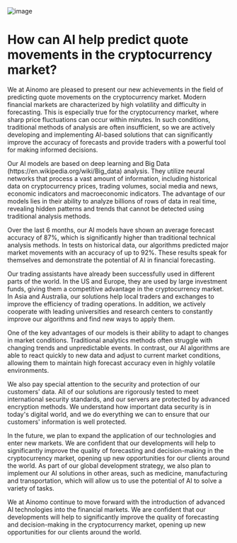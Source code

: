 <img src="" alt="image">
<br>
<h1>How can AI help predict quote movements in the cryptocurrency market?</h1>
<p>We at Ainomo are pleased to present our new achievements in the field of predicting quote movements on the cryptocurrency market. Modern financial markets are characterized by high volatility and difficulty in forecasting. This is especially true for the cryptocurrency market, where sharp price fluctuations can occur within minutes. In such conditions, traditional methods of analysis are often insufficient, so we are actively developing and implementing AI-based solutions that can significantly improve the accuracy of forecasts and provide traders with a powerful tool for making informed decisions.
</p>
<p>Our AI models are based on deep learning and Big Data (https://en.wikipedia.org/wiki/Big_data) analysis. They utilize neural networks that process a vast amount of information, including historical data on cryptocurrency prices, trading volumes, social media and news, economic indicators and macroeconomic indicators. The advantage of our models lies in their ability to analyze billions of rows of data in real time, revealing hidden patterns and trends that cannot be detected using traditional analysis methods.
</p>
<p>Over the last 6 months, our AI models have shown an average forecast accuracy of 87%, which is significantly higher than traditional technical analysis methods. In tests on historical data, our algorithms predicted major market movements with an accuracy of up to 92%. These results speak for themselves and demonstrate the potential of AI in financial forecasting.
</p>
<p>Our trading assistants have already been successfully used in different parts of the world. In the US and Europe, they are used by large investment funds, giving them a competitive advantage in the cryptocurrency market. In Asia and Australia, our solutions help local traders and exchanges to improve the efficiency of trading operations. In addition, we actively cooperate with leading universities and research centers to constantly improve our algorithms and find new ways to apply them.
</p>
<p>One of the key advantages of our models is their ability to adapt to changes in market conditions. Traditional analytics methods often struggle with changing trends and unpredictable events. In contrast, our AI algorithms are able to react quickly to new data and adjust to current market conditions, allowing them to maintain high forecast accuracy even in highly volatile environments.
</p>
<p>We also pay special attention to the security and protection of our customers' data. All of our solutions are rigorously tested to meet international security standards, and our servers are protected by advanced encryption methods. We understand how important data security is in today's digital world, and we do everything we can to ensure that our customers' information is well protected.
</p>
<p>In the future, we plan to expand the application of our technologies and enter new markets. We are confident that our developments will help to significantly improve the quality of forecasting and decision-making in the cryptocurrency market, opening up new opportunities for our clients around the world. As part of our global development strategy, we also plan to implement our AI solutions in other areas, such as medicine, manufacturing and transportation, which will allow us to use the potential of AI to solve a variety of tasks.
</p>
<p>We at Ainomo continue to move forward with the introduction of advanced AI technologies into the financial markets. We are confident that our developments will help to significantly improve the quality of forecasting and decision-making in the cryptocurrency market, opening up new opportunities for our clients around the world.</p>